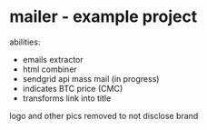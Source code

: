 # mailer - example project

abilities:
- emails extractor
- html combiner
- sendgrid api mass mail (in progress)
- indicates BTC price (CMC)
- transforms link into title 

logo and other pics removed to not disclose brand
